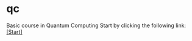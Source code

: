 # qc
 Basic course in Quantum Computing
Start by clicking the following link: [[Start]](https://colab.research.google.com/github/hewp84/qc/blob/main/bronze/basics-of-quantum-computing-master/basics-of-quantum-computing-master/welcome.ipynb)
